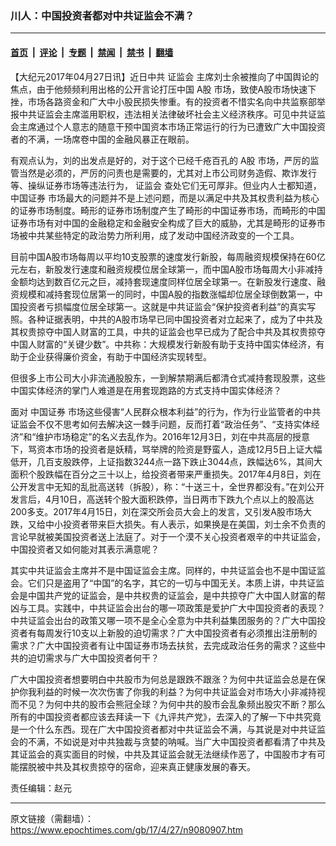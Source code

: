 ### 川人：中国投资者都对中共证监会不满？

---

#### [首页](../../../..?n9080907) &nbsp;|&nbsp; [评论](../../../../../epoch-comment?n9080907) &nbsp;|&nbsp; [专题](../../../../../epoch-special?n9080907) &nbsp;|&nbsp; [禁闻](../../../../../epoch-news?n9080907) &nbsp;|&nbsp; [禁书](../../../../../books?n9080907) &nbsp;|&nbsp; [翻墙](https://github.com/gfw-breaker/nogfw/blob/master/README.md?n9080907)


<div class="post_content" id="artbody" itemprop="articleBody">
 <!-- article content begin -->
 <p>
  【大纪元2017年04月27日讯】近日中共
  <ok href="https://www.epochtimes.com/gb/tag/%E8%AF%81%E7%9B%91%E4%BC%9A.html">
   证监会
  </ok>
  主席刘士余被推向了中国舆论的焦点，由于他频频利用出格的公开言论打压中国
  <ok href="https://www.epochtimes.com/gb/tag/a%E8%82%A1.html">
   A股
  </ok>
  市场，致使A股市场快速下挫，市场各路资金和广大中小股民损失惨重。有的投资者不惜实名向中共监察部举报中共证监会主席滥用职权，违法相关法律破坏社会主义经济秩序。可见中共证监会主席通过个人意志的随意干预中国资本市场正常运行的行为已遭致广大中国投资者的不满，一场席卷中国的金融风暴正在眼前。
 </p>
 <p>
  有观点认为，刘的出发点是好的，对于这个已经千疮百孔的
  <ok href="https://www.epochtimes.com/gb/tag/a%E8%82%A1.html">
   A股
  </ok>
  市场，严厉的监管当然是必须的，严厉的问责也是需要的，尤其对上市公司财务造假、欺诈发行等、操纵证券市场等违法行为，
  <ok href="https://www.epochtimes.com/gb/tag/%E8%AF%81%E7%9B%91%E4%BC%9A.html">
   证监会
  </ok>
  查处它们无可厚非。但业内人士都知道，
  <ok href="https://www.epochtimes.com/gb/tag/%E4%B8%AD%E5%9B%BD%E8%AF%81%E5%88%B8.html">
   中国证券
  </ok>
  市场最大的问题并不是上述问题，而是以满足中共及其权贵利益为核心的证券市场制度。畸形的证券市场制度产生了畸形的中国证券市场，而畸形的中国证券市场有对中国的金融稳定和金融安全构成了巨大的威胁，尤其是畸形的证券市场被中共某些特定的政治势力所利用，成了发动中国经济政变的一个工具。
 </p>
 <p>
  目前中国A股市场每周以平均10支股票的速度发行新股，每周融资规模保持在60亿元左右，新股发行速度和融资规模位居全球第一，而中国A股市场每周大小非减持金额均达到数百亿元之巨，减持套现速度同样位居全球第一。在新股发行速度、融资规模和减持套现位居第一的同时，中国A股的指数涨幅却位居全球倒数第一，中国投资者亏损幅度位居全球第一。这就是中共证监会“保护投资者利益”的真实写照。各种证据表明，中共的A股市场早已同中国投资者对立起来了，成为了中共及其权贵掠夺中国人财富的工具，中共的证监会也早已成为了配合中共及其权贵掠夺中国人财富的“关键少数”。中共称：大规模发行新股有助于支持中国实体经济，有助于企业获得廉价资金，有助于中国经济实现转型。
 </p>
 <p>
  但很多上市公司大小非流通股股东，一到解禁期满后都清仓式减持套现股票，这些中国实体经济的掌门人难道是在用套现跑路的方式支持中国实体经济？
 </p>
 <p>
  面对
  <ok href="https://www.epochtimes.com/gb/tag/%E4%B8%AD%E5%9B%BD%E8%AF%81%E5%88%B8.html">
   中国证券
  </ok>
  市场这些侵害“人民群众根本利益”的行为，作为行业监管者的中共证监会不仅不思考如何去解决这一棘手问题，反而打着“政治任务”、“支持实体经济”和“维护市场稳定”的名义去乱作为。2016年12月3日，刘在中共高层的授意下，骂资本市场的投资者是妖精，骂举牌的险资是野蛮人，造成12月5日上证大幅低开，几百支股跌停，上证指数3244点一路下跌止3044点，跌幅达6%，其间大面积个股跌幅在百分之三十以上，给投资者带来严重损失。2017年4月8日，刘在公开发言中无知的乱批高送转（拆股），称：“十送三十，全世界都没有。”在刘公开发言后，4月10日，高送转个股大面积跌停，当日两市下跌九个点以上的股高达200多支。2017年4月15日，刘在深交所会员大会上的发言，又引发A股市场大跌，又给中小投资者带来巨大损失。有人表示，如果换是在美国，刘士余不负责的言论早就被美国投资者送上法庭了。对于一个漠不关心投资者艰辛的中共证监会，中国投资者又如何能对其表示满意呢？
 </p>
 <p>
  其实中共证监会主席并不是中国证监会主席。同样的，中共证监会也不是中国证监会。它们只是盗用了“中国”的名字，其它的一切与中国无关。本质上讲，中共证监会是中国共产党的证监会，是中共权贵的证监会，是中共掠夺广大中国人财富的帮凶与工具。实践中，中共证监会出台的哪一项政策是爱护广大中国投资者的表现？中共证监会出台的政策又哪一项不是全心全意为中共利益集团服务的？广大中国投资者有每周发行10支以上新股的迫切需求？广大中国投资者有必须推出注册制的需求？广大中国投资者有让中国证券市场去扶贫，去完成政治任务的需求？这些中共的迫切需求与广大中国投资者何干？
 </p>
 <p>
  广大中国投资者想要明白中共股市为何总是跟跌不跟涨？为何中共证监会总是在保护你我利益的时候一次次伤害了你我的利益？为何中共证监会对市场大小非减持视而不见？为何中共的股市会熊冠全球？为何中共的股市会乱象频出股灾不断？那么所有的中国投资者都应该去拜读一下《九评共产党》，去深入的了解一下中共究竟是一个什么东西。现在广大中国投资者都对中共证监会不满，与其说是对中共证监会的不满，不如说是对中共独裁与贪婪的呐喊。当广大中国投资者都看清了中共及其证监会的真实面目的时候，中共及其证监会就无法继续作恶了，中国股市才有可能摆脱被中共及其权贵掠夺的宿命，迎来真正健康发展的春天。
 </p>
 <p>
  责任编辑：赵元
 </p>
 <!-- article content end -->
 <div id="below_article_ad">
 </div>
</div>


---

原文链接（需翻墙）：https://www.epochtimes.com/gb/17/4/27/n9080907.htm